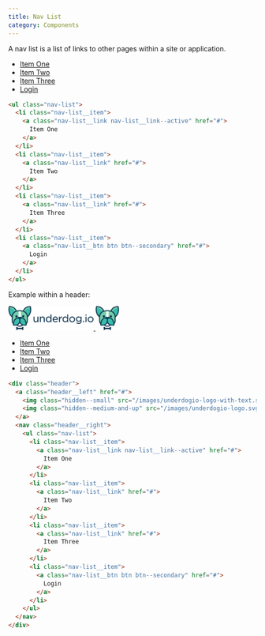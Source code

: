 ```yaml
---
title: Nav List
category: Components
---
```


A nav list is a list of links to other pages within a site or application.

<ul class="nav-list">
  <li class="nav-list__item">
    <a class="nav-list__link nav-list__link--active" href="#">
      Item One
    </a>
  </li>
  <li class="nav-list__item">
    <a class="nav-list__link" href="#">
      Item Two
    </a>
  </li>
  <li class="nav-list__item">
    <a class="nav-list__link" href="#">
      Item Three
    </a>
  </li>
  <li class="nav-list__item">
    <a class="nav-list__btn btn btn--secondary" href="#">
      Login
    </a>
  </li>
</ul>

```html
<ul class="nav-list">
  <li class="nav-list__item">
    <a class="nav-list__link nav-list__link--active" href="#">
      Item One
    </a>
  </li>
  <li class="nav-list__item">
    <a class="nav-list__link" href="#">
      Item Two
    </a>
  </li>
  <li class="nav-list__item">
    <a class="nav-list__link" href="#">
      Item Three
    </a>
  </li>
  <li class="nav-list__item">
    <a class="nav-list__btn btn btn--secondary" href="#">
      Login
    </a>
  </li>
</ul>
```

Example within a header:

<div class="header">
  <a class="header__left" href="#">
    <img class="hidden--small" src="/images/underdogio-logo-with-text.svg" alt="Underdog.io logo" width="173" height="50">
    <img class="hidden--medium-and-up" src="/images/underdogio-logo.svg" alt="Underdog.io logo" width="48" height="50">
  </a>
  <nav class="header__right">
    <ul class="nav-list">
      <li class="nav-list__item">
        <a class="nav-list__link nav-list__link--active" href="#">
          Item One
        </a>
      </li>
      <li class="nav-list__item">
        <a class="nav-list__link" href="#">
          Item Two
        </a>
      </li>
      <li class="nav-list__item">
        <a class="nav-list__link" href="#">
          Item Three
        </a>
      </li>
      <li class="nav-list__item">
        <a class="nav-list__btn btn btn--secondary" href="#">
          Login
        </a>
      </li>
    </ul>
  </nav>
</div>

```html
<div class="header">
  <a class="header__left" href="#">
    <img class="hidden--small" src="/images/underdogio-logo-with-text.svg" alt="Underdog.io logo" width="173" height="50">
    <img class="hidden--medium-and-up" src="/images/underdogio-logo.svg" alt="Underdog.io logo" width="48" height="50">
  </a>
  <nav class="header__right">
    <ul class="nav-list">
      <li class="nav-list__item">
        <a class="nav-list__link nav-list__link--active" href="#">
          Item One
        </a>
      </li>
      <li class="nav-list__item">
        <a class="nav-list__link" href="#">
          Item Two
        </a>
      </li>
      <li class="nav-list__item">
        <a class="nav-list__link" href="#">
          Item Three
        </a>
      </li>
      <li class="nav-list__item">
        <a class="nav-list__btn btn btn--secondary" href="#">
          Login
        </a>
      </li>
    </ul>
  </nav>
</div>
```
